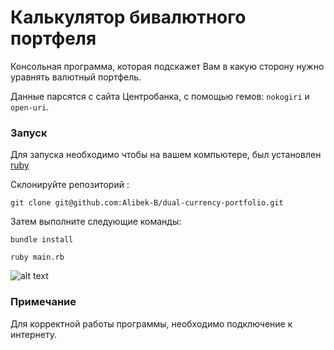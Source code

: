 # Калькулятор бивалютного портфеля
Консольная программа, которая подскажет Вам в какую сторону нужно уравнять валютный портфель.

Данные парсятся с сайта Центробанка, с помощью гемов: `nokogiri` и `open-uri`.

### Запуск

Для запуска необходимо чтобы на вашем компьютере, был установлен [ruby](https://www.ruby-lang.org/ru/downloads/)

Склонируйте репозиторий :
```
git clone git@github.com:Alibek-B/dual-currency-portfolio.git
```

Затем выполните следующие команды:
```
bundle install
```
```
ruby main.rb
```
![alt text](https://pbs.twimg.com/media/E79_hPtXMAU3jKT?format=png&name=small)

### Примечание
Для корректной работы программы, необходимо подключение к интернету.
